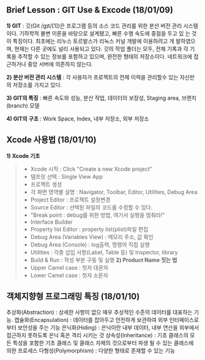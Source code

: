 ## Brief Lesson : GIT Use & Excode (18/01/09)

**1) GIT** : 깃(Git /ɡɪt/[1])은 프로그램 등의 소스 코드 관리를 위한 분산 버전 관리 시스템 이다. 기하학적 불변 이론을 바탕으로 설계됐고, 빠른 수행 속도에 중점을 두고 있 는 것이 특징이다. 최초에는 리누스 토르발스가 리눅스 커널 개발에 이용하려고 개 발하였으며, 현재는 다른 곳에도 널리 사용되고 있다.
깃의 작업 폴더는 모두, 전체 기록과 각 기록을 추적할 수 있는 정보를 포함하고 있으며, 완전한 형태의 저장소이다. 네트워크에 접근하거나 중앙 서버에 의존하지 않는다.

**2) 분산 버전 관리 시스템** : 각 사용자가 프로젝트의 전체 이력을 관리할수 있는  자신만의 저장소를 가지고 있다.

**3) GIT의 특징** : 빠른 속도와 성능, 분산 작업, 데이터의 보장성, Staging area, 브랜치(branch) 모델

**4) GIT의 구조** : Work Space, Index, 내부 저장소, 외부 저장소

## Xcode 사용법 (18/01/10)
**1) Xcode 기초**  
   > - Xcode 시작 : Click "Create a new Xcode project"
   > - 템프릿 선택 : Single View App
   > - 프로젝트 생성
   > - 각 화면 영역별 설명 : Navigator, Toolbar, Editor, Utilities, Debug Area
   > - Project Editor : 프로젝트 설정변경
   > - Source Editor : 선택된 파일의 코드를 수정할 수 있다.
   > - "Break point : debug를 위한 방법, 여기서 실행을 멈춰라!"
   > - Interface Builder
   > - Property list Editor : property list(plist)파일 편집
   > - Debug Area (Variables View) : 메모리 주소, 값 확인
   > - Debug Area (Console) : log출력, 명령어 직접 실행
   > - Utilities : 각종 삽입 사항(Label, Table 등) 및 Inspector, library
   > - Build & Run : 작성 부분 구동 및 실행
**2) Product Name 짓는 법**
   > - Upper Camel case : 첫자 대문자<br>
   > - Lower Camel case : 첫자 소문자<br>



## 객체지향형 프로그래밍 특징 (18/01/10)

 추상화(Abstraction) : 상세한 사항이 없으 매우 추상적인 수준의 데이터를 대표하는 기능.
 캡슐화(Encapsulation) : 데이터를 잡아두고 안전하게 보관하여 외부 인터페이스로부터 보안성을 주는 기능
 은닉화(Hiding) : 은닉이란 내부 데이터, 내부 연산을 외부에서 접근하지 못하도록 은닉 혹은 격리 시키는 것
 상속성(Inheritance) : 기초 클래스의 모든 특성을 포함한 기초 클래스 및 클래스 자체의 것으로부터 파생 될 수 있는 클래스에 의한 프로세스
 다형성(Polymorphism) : 다양한 형태로 존재할 수 있는 기능